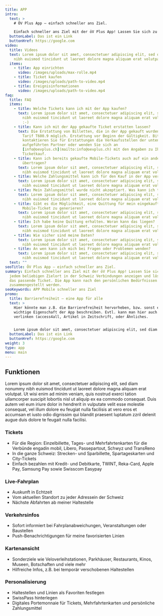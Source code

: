 ```yaml
---
title: APP
intro:
  text: >
    # ÖV Plus App – einfach schneller ans Ziel.

    Einfach schneller ans Ziel mit der öV Plus App! Lassen Sie sich zu jedem beliebigen Zielort in der Schweiz Verbindungen anzeigen und lösen Sie das passende Ticket. Die App kann nach den persönlichen Bedürfnissen zusammengestellt werden.
  buttonLabel: Das ist ein Link
  buttonHref: https://google.com
video:
  title: Videos
  text: Lorem ipsum dolor sit amet, consectetuer adipiscing elit, sed diam nonummy
    nibh euismod tincidunt ut laoreet dolore magna aliquam erat volutpat.
  items:
    - title: App einrichten
      video: /images/uploads/max-rolle.mp4
    - title: Ticket kaufen
      video: /images/uploads/path-to-video.mp4
    - title: Ereignisinformationen
      video: /images/uploads/path-to-video.mp4
faq:
  title: FAQ
  items:
    - title: Welche Tickets kann ich mit der App kaufen?
      text: Lorem ipsum dolor sit amet, consectetuer adipiscing elit, sed diam nonummy
        nibh euismod tincidunt ut laoreet dolore magna aliquam erat volutpat.
        :-)
    - title: Kann ich mit der App gekaufte Ticket erstatten lassen?
      text: Die Erstattung von Billetten, die in der App gekauft wurden, ist gemäss
        Tarif T600.9 möglich. Erstattung vor Beginn der Gültigkeit. Bitte
        kontaktieren Sie für Erstattungen die Verkaufsstellen der unten
        aufgeführten Partner oder wenden Sie sich an
        [info@oevplus.ch](mailto:info@oevplus.ch) mit den Angaben zu Ihrem
        Ticketkauf.
    - title: Kann ich bereits gekaufte Mobile-Tickets auch auf ein anderes Smartphone
        übertragen?
      text: Lorem ipsum dolor sit amet, consectetuer adipiscing elit, sed diam nonummy
        nibh euismod tincidunt ut laoreet dolore magna aliquam erat volutpat.
    - title: Welche Zahlungsmittel kann ich für den Kauf in der App verwenden?
      text: Lorem ipsum dolor sit amet, consectetuer adipiscing elit, sed diam nonummy
        nibh euismod tincidunt ut laoreet dolore magna aliquam erat volutpat.
    - title: Mein Zahlungsmittel wurde nicht akzeptiert. Was kann ich tun?
      text: Lorem ipsum dolor sit amet, consectetuer adipiscing elit, sed diam nonummy
        nibh euismod tincidunt ut laoreet dolore magna aliquam erat volutpat.
    - title: Gibt es die Möglichkeit, eine Quittung für mein eingekauftes
        Mobile-Ticket zu generieren?
      text: Lorem ipsum dolor sit amet, consectetuer adipiscing elit, sed diam nonummy
        nibh euismod tincidunt ut laoreet dolore magna aliquam erat volutpat.
    - title: Ich habe keine Quittung erhalten. Woran kann das liegen?
      text: Lorem ipsum dolor sit amet, consectetuer adipiscing elit, sed diam nonummy
        nibh euismod tincidunt ut laoreet dolore magna aliquam erat volutpat.
    - title: Wie sicher sind meine Daten?
      text: Lorem ipsum dolor sit amet, consectetuer adipiscing elit, sed diam nonummy
        nibh euismod tincidunt ut laoreet dolore magna aliquam erat volutpat.
    - title: An wen kann ich mich bei Fragen oder Problemen wenden?
      text: Lorem ipsum dolor sit amet, consectetuer adipiscing elit, sed diam nonummy
        nibh euismod tincidunt ut laoreet dolore magna aliquam erat volutpat.
  text: ""
seoTitle: ÖV Plus App – einfach schneller ans Ziel.
summary: Einfach schneller ans Ziel mit der öV Plus App! Lassen Sie sich zu
  jedem beliebigen Zielort in der Schweiz Verbindungen anzeigen und lösen Sie
  das passende Ticket. Die App kann nach den persönlichen Bedürfnissen
  zusammengestellt werden.
seoKeywords: APP Mobile schneller ans Ziel
promo:
  title: Barrierefreiheit – eine App für alle
  text: >
    Hier könnte man z.B. die Barrierefreiheit hervorheben, bzw. sonst eine
    wichtige Eigenschaft der App beschreiben. Evtl. kann man hier auch etwas
    verlinken (access4all, Artikel in Zeitschrift, oder Ähnliches.


    Lorem ipsum dolor sit amet, consectetuer adipiscing elit, sed diam nonummy nibh euismod tincidunt ut laoreet dolore magna aliquam erat volutpat. Ut wisi enim ad minim veniam, quis nostrud exerci tation ullamcorper suscipit lobortis nisl ut aliquip ex Lorem ipsum dolor sit amet, consectetuer adipiscing elit, sed diam nonummy nibh euismod tincidunt ut laoreet dolore magna aliquam erat volutpat..
  buttonLabel: Das ist ein Link
  buttonHref: https://google.com
weight: 3
type: app
menu: main
---
```


## Funktionen
Lorem ipsum dolor sit amet, consectetuer adipiscing elit, sed diam nonummy nibh euismod tincidunt ut laoreet dolore magna aliquam erat volutpat. Ut wisi enim ad minim veniam, quis nostrud exerci tation ullamcorper suscipit lobortis nisl ut aliquip ex ea commodo consequat. Duis autem vel eum iriure dolor in hendrerit in vulputate velit esse molestie consequat, vel illum dolore eu feugiat nulla facilisis at vero eros et accumsan et iusto odio dignissim qui blandit praesent luptatum zzril delenit augue duis dolore te feugait nulla facilisi.

### Tickets
- Für die Region: Einzelbillette, Tages- und Mehrfahrtenkarten für die Verbünde engadin mobil, Libero, Passepartout, Schwyz und TransReno
- In die ganze Schweiz: Strecken- und Sparbillette, Spartageskarten und City-Tickets
- Einfach bezahlen mit Kredit- und Debitkarte, TWINT, Reka-Card, Apple Pay, Samsung Pay sowie Swisscom Easypay

### Live-Fahrplan
- Auskunft in Echtzeit
- Vom aktuellen Standort zu jeder Adressein der Schweiz
- Nächste Abfahrten ab meiner Haltestelle

### Verkehrsinfos
- Sofort informiert bei Fahrplanabweichungen, Veranstaltungen oder Baustellen
- Push-Benachrichtigungen für meine favorisierten Linien

### Kartenansicht
- Sonderziele wie Veloverleihstationen, Parkhäuser, Restaurants, Kinos, Museen, Botschaften und viele mehr
- Hilfreiche Infos, z.B. bei temporär verschobenen Haltestellen

### Personalisierung
- Haltestellen und Linien als Favoriten festlegen
- SwissPass hinterlegen
- Digitales Portemonnaie für Tickets, Mehrfahrtenkarten und persönliche Zahlungsmittel

